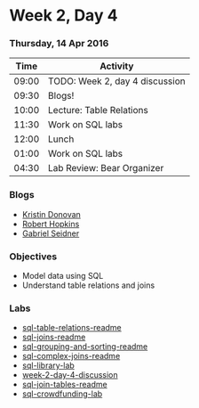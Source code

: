 # Week 2, Day 4

### Thursday, 14 Apr 2016

| Time | Activity |
| --- | --- |
| 09:00 | TODO: Week 2, day 4 discussion |
| 09:30 | Blogs! |
| 10:00 | Lecture: Table Relations |
| 11:30 | Work on SQL labs |
| 12:00 | Lunch |
| 01:00 | Work on SQL labs |
| 04:30 | Lab Review: Bear Organizer |

### Blogs

- [Kristin Donovan](http://rubyisshiny.tumblr.com/)
- [Robert Hopkins](https://medium.com/@rhoprhh)
- [Gabriel Seidner](https://medium.com/@gabriel_17032)

### Objectives

- Model data using SQL 
- Understand table relations and joins 

### Labs

- [sql-table-relations-readme](http://www.github.com/learn-co-students/sql-table-relations-readme-web-0416)
- [sql-joins-readme](http://www.github.com/learn-co-students/sql-joins-readme-web-0416)
- [sql-grouping-and-sorting-readme](http://www.github.com/learn-co-students/sql-grouping-and-sorting-readme-web-0416)
- [sql-complex-joins-readme](http://www.github.com/learn-co-students/sql-complex-joins-readme-web-0416)
- [sql-library-lab](http://www.github.com/learn-co-students/sql-library-lab-web-0416)
- [week-2-day-4-discussion](http://www.github.com/learn-co-students/week-2-day-4-discussion-web-0416)
- [sql-join-tables-readme](http://www.github.com/learn-co-students/sql-join-tables-readme-web-0416)
- [sql-crowdfunding-lab](http://www.github.com/learn-co-students/sql-crowdfunding-lab-web-0416)

